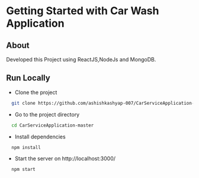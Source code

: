 
# Getting Started with Car Wash Application

## About

Developed this Project using ReactJS,NodeJs and MongoDB. </br>


## Run Locally

- Clone the project

```bash
  git clone https://github.com/ashishkashyap-007/CarServiceApplication-master.git
```

- Go to the project directory

```bash
  cd CarServiceApplication-master
```

- Install dependencies

```bash
  npm install
```

- Start the server on http://localhost:3000/

```bash
  npm start
```

<br />
